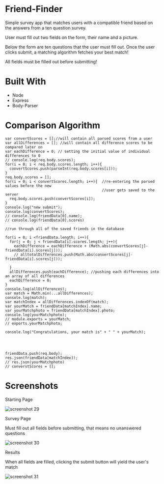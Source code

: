 # Friend-Finder


Simple survey app that matches users with a compatible friend based on the answers from a ten question survey.

User must fill out two fields on the form, their name and a picture. 

Below the form are ten questions that the user must fill out. Once the user clicks submit, a matching algorithm fetches your best match!

All fields must be filled out before submitting!

# Built With
* Node
* Express
* Body-Parser

# Comparison Algorithm
    var convertScores = [];//will contain all parsed scores from a user
    var allDifferences = []; //will contain all difference scores to be compared later on
    var eachDifference = 0; // setting the initial value of individual differences to 0
    // console.log(req.body.scores);
    for(i = 0; i < req.body.scores.length; i++){
      convertScores.push(parseInt(req.body.scores[i]));
    }
    req.body.scores = [];
    for(i = 0; i < convertScores.length; i++){  //re-entering the parsed values before the new 
                                                //user gets saved to the server
      req.body.scores.push(convertScores[i]);
    }
    console.log("new submit");
    console.log(convertScores);
    // console.log(friendData[0].name);
    // console.log(friendData[0].scores)

    //run through all of the saved friends in the database

    for(i = 0; i <friendData.length; i++){
      for(j = 0; j < friendData[i].scores.length; j++){
        eachDifference = eachDifference + (Math.abs(convertScores[j]-friendData[i].scores[j])); 
        // alltotalDifferences.push(Math.abs(convertScores[j]-friendData[i].scores[j]));
        
      }
      allDifferences.push(eachDifference); //pushing each differences into an array of all differences
      eachDifference = 0;
    }
    console.log(allDifferences);
    var match = Math.min(...allDifferences);
    console.log(match);
    var matchIndex = allDifferences.indexOf(match);
    var yourMatch = friendData[matchIndex].name;
    var yourMatchphoto = friendData[matchIndex].photo;
    console.log(yourMatchphoto);
    // module.exports = yourMatch;
    // exports.yourMatchphoto;

    console.log("Congratulations, your match is" + " " + yourMatch);




    friendData.push(req.body); 
    res.json(friendData[matchIndex]);
    // res.json(yourMatchphoto)
    // converstScores = [];




# Screenshots

Starting Page

![screenshot 29](https://user-images.githubusercontent.com/21977931/29145516-8a0bcef0-7d2b-11e7-97aa-b0f61ff0d4de.png)

Survey Page

Must fill out all fields before submitting, that means no unanswered questions

![screenshot 30](https://user-images.githubusercontent.com/21977931/29146003-507a76da-7d2d-11e7-8bb8-636d26e98276.png)

Results

When all fields are filled, clicking the submit button will yield the user's match

![screenshot 31](https://user-images.githubusercontent.com/21977931/29146167-dbb22fe0-7d2d-11e7-87c4-5a7768c8721e.png)
